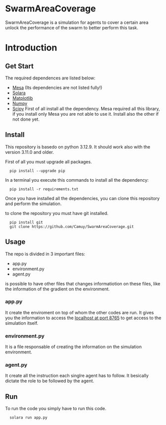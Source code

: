 # SwarmAreaCoverage
SwarmAreaCoverage is a simulation for agents to cover a certain area unlock the performance of the swarm to better perform this task.

# Introduction
## Get Start
The required dependences are listed below:
- [Mesa](https://mesa.readthedocs.io/latest/index.html) (Its dependencies are not listed fully!)
- [Solara](https://solara.dev)
- [Matplotlib](https://matplotlib.org)
- [Numpy](https://numpy.org)
- [Scipy](https://scipy.org)
First of all install all the dependency.
Mesa required all this library, if you install only Mesa you are not able to use it. Install also the other if not done yet.

## Install
This repository is basedo on python 3.12.9. It should work also with the version 3.11.0 and older.

First of all you must upgrade all packages.
<pre><code class="language-bash">  pip install --upgrade pip
</code></pre>
  
In a terminal you execute this commands to install all the dependency:
<pre><code class="language-bash">  pip install -r requirements.txt
</code></pre>

Once you have installed all the dependencies, you can clone this repository and perform the simulation.

to clone the repository you must have git installed.

<pre><code class="language-bash">  pip install git
  git clone https://github.com/Camuy/SwarmAreaCoverage.git
</code></pre>

## Usage
The repo is divided in 3 important files:
- app.py
- environment.py
- agent.py

is possible to have other files that changes informatiotion on these files, like the information of the gradient on the environment.

### app.py
It create the enviroment on top of whom the other codes are run. It gives you the information to access the [localhost at port 8765](http://localhost:8765) to get access to the simulation itself.

### environment.py
It is a file responsable of creating the information on the simulation environment.

### agent.py
It create all the instruction each singlre agent has to follow. It besically dictate the role to be followed by the agent.

## Run
To run the code you simply have to run this code.
<pre><code class="language-bash">  solara run app.py</code></pre>
